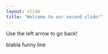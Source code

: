 ```yaml
---
layout: slide
title: "Welcome to our second slide!"
---
```


Use the left arrow to go back!

blabla funny line
